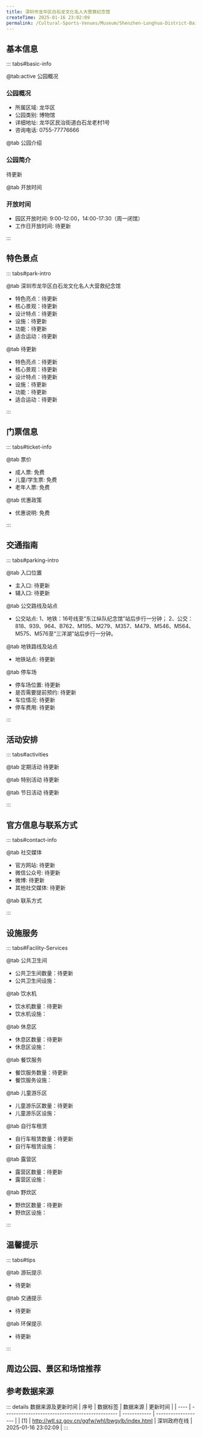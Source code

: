 ```yaml
---
title: 深圳市龙华区白石龙文化名人大营救纪念馆
createTime: 2025-01-16 23:02:09
permalink: /Cultural-Sports-Venues/Museum/Shenzhen-Longhua-District-Baishilong-Cultural-Celebrities-Great-Rescue-Memorial-Hall/
---
```



<script setup>
import ImageSwiper from '/.vuepress/theme/components/ImageSwiper.vue'
// 轮播图数据
const swiperItems = [
    {
                link: 'https://cn.bing.com/th?id=OHR.AlfanzinaLighthouse_ZH-CN9704515669_1920x1080.webp',
                title: '深圳市龙华区白石龙文化名人大营救纪念馆',
                description: '待更新...',
                author: '深圳政府在线',
                date: '2025/01/16'
                },
  {
                link: 'https://cn.bing.com/th?id=OHR.AlfanzinaLighthouse_ZH-CN9704515669_1920x1080.webp',
                title: '深圳市龙华区白石龙文化名人大营救纪念馆',
                description: '待更新...',
                author: '深圳政府在线',
                date: '2025/01/16'
                }
]
// 配置项
const swiperConfig = {
  height: 500,
  showInfo: true
}
</script>
<!-- 轮播图组件 -->
<ImageSwiper :items="swiperItems" :config="swiperConfig" />



## 基本信息

::: tabs#basic-info

@tab:active 公园概况
### 公园概况
- 所属区域: 龙华区
- 公园类别: 博物馆
- 详细地址: 龙华区民治街道白石龙老村1号
- 咨询电话: 0755-77776666

@tab 公园介绍
### 公园简介
待更新

@tab 开放时间
### 开放时间
- 园区开放时间: 9:00-12:00，14:00-17:30（周一闭馆）
- 工作日开放时间: 待更新

:::

## 特色景点

::: tabs#park-intro

@tab 深圳市龙华区白石龙文化名人大营救纪念馆
<ImageCard
image="https://cn.bing.com/th?id=OHR.AlfanzinaLighthouse_ZH-CN9704515669_1920x1080.webp"
    title="深圳市龙华区白石龙文化名人大营救纪念馆"
    description="待更新"
    date=""
    author="深圳政府在线"
/>


- 特色亮点：待更新
- 核心景观：待更新
- 设计特点：待更新
- 设施：待更新
- 功能：待更新
- 适合运动：待更新

@tab 待更新
<ImageCard
image="https://cn.bing.com/th?id=OHR.AlfanzinaLighthouse_ZH-CN9704515669_1920x1080.webp"
    title="深圳市龙华区白石龙文化名人大营救纪念馆"
    description="待更新"
    date=""
    author="深圳政府在线"
/>


- 特色亮点：待更新
- 核心景观：待更新
- 设计特点：待更新
- 设施：待更新
- 功能：待更新
- 适合运动：待更新

:::

## 门票信息

::: tabs#ticket-info

@tab 票价
- 成人票: 免费
- 儿童/学生票: 免费
- 老年人票: 免费

@tab 优惠政策
- 优惠说明: 免费

:::

## 交通指南

::: tabs#parking-intro

@tab 入口位置
- 主入口: 待更新
- 辅入口: 待更新

@tab 公交路线及站点
- 公交站点: 1、地铁：16号线至“东江纵队纪念馆”站后步行一分钟；
2、公交：818、939、964、B762、M195、M279、M357、M479、M546、M564、M575、M576至“三洋湖”站后步行一分钟。

@tab 地铁路线及站点
- 地铁站点: 待更新

@tab 停车场
- 停车场位置: 待更新
- 是否需要提前预约: 待更新
- 车位情况: 待更新
- 停车费用: 待更新

:::

## 活动安排

::: tabs#activities

@tab 定期活动
待更新

@tab 特别活动
待更新

@tab 节日活动
待更新

:::

## 官方信息与联系方式

::: tabs#contact-info

@tab 社交媒体
- 官方网站: 待更新
- 微信公众号: 待更新
- 微博: 待更新
- 其他社交媒体: 待更新

@tab 联系方式

:::

## 设施服务

::: tabs#Facility-Services

@tab 公共卫生间
- 公共卫生间数量：待更新
- 公共卫生间设施：

@tab 饮水机
- 饮水机数量：待更新
- 饮水机设施：

@tab 休息区
- 休息区数量：待更新
- 休息区设施：

@tab 餐饮服务
- 餐饮服务数量：待更新
- 餐饮服务设施：

@tab 儿童游乐区
- 儿童游乐区数量：待更新
- 儿童游乐区设施：

@tab 自行车租赁
- 自行车租赁数量：待更新
- 自行车租赁设施：

@tab 露营区
- 露营区数量：待更新
- 露营区设施：

@tab 野炊区
- 野炊区数量：待更新
- 野炊区设施：

:::

## 温馨提示

::: tabs#tips

@tab 游玩提示
- 待更新

@tab 交通提示
- 待更新

@tab 环保提示
- 待更新

:::

## 周边公园、景区和场馆推荐

<CardGrid>
  <ImageCard
        image="http://www.sz.gov.cn/img/4/4097/4097208/11114635.jpg"
        title="深圳市坪山区东江纵队纪念馆"
        description="东江纵队纪念馆由深圳市东江纵队老战士联谊会及社会各界捐资建设，于2000年12月2日建成开馆，占地约5000平方米，展厅建筑面积1500平方米。东江纵队纪念馆由史迹展厅、前进报社旧址及曾生故居等组成，现馆藏东纵史料1000余件，是集中展示东江纵队发展史和辉煌业绩的博物馆。目前，东江纵队纪念馆是中国华侨国际文化交流基地、"
        href="/Cultural-Sports-Venues/Museum/Shenzhen-Pingshan-District-Dongjiang-Column-Memorial-Hall/"
        author="待更新"
        date="2025/01/02"
      />
      <ImageCard
        image="http://www.sz.gov.cn/img/4/4097/4097208/11114635.jpg"
        title="深圳市坪山区东江纵队纪念馆"
        description="东江纵队纪念馆由深圳市东江纵队老战士联谊会及社会各界捐资建设，于2000年12月2日建成开馆，占地约5000平方米，展厅建筑面积1500平方米。东江纵队纪念馆由史迹展厅、前进报社旧址及曾生故居等组成，现馆藏东纵史料1000余件，是集中展示东江纵队发展史和辉煌业绩的博物馆。目前，东江纵队纪念馆是中国华侨国际文化交流基地、"
        href="/Cultural-Sports-Venues/Museum/Shenzhen-Pingshan-District-Dongjiang-Column-Memorial-Hall/"
        author="待更新"
        date="2025/01/02"
      />
    </CardGrid>


## 参考数据来源

::: details 数据来源及更新时间
| 序号 | 数据标签                                        | 数据来源     | 更新时间            |
| ---- | ----------------------------------------------- | ------------ | ------------------- |
| [1]  | http://wtl.sz.gov.cn/ggfw/whl/bwgylb/index.html | 深圳政府在线 | 2025-01-16 23:02:09 |
:::

